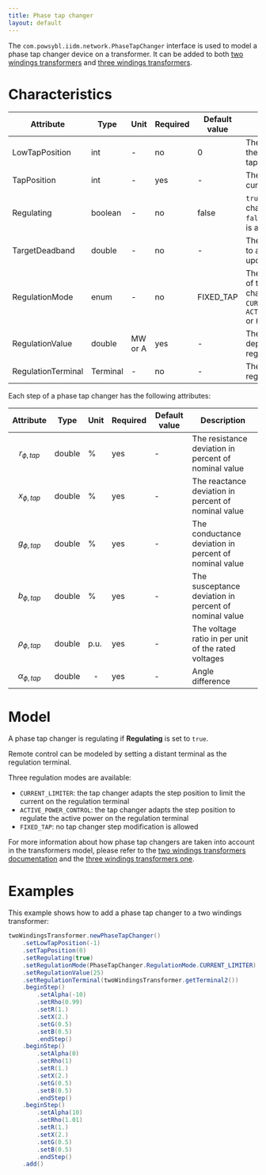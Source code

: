 ```yaml
---
title: Phase tap changer
layout: default
---
```


The `com.powsybl.iidm.network.PhaseTapChanger` interface is used to model a phase tap changer device on a transformer.
It can be added to both [two windings transformers](./twoWindingsTransformer.md) and [three windings transformers](./threeWindingsTransformer.md).

# Characteristics

| Attribute | Type | Unit | Required | Default value | Description |
| --------- | ---- | ---- | -------- | ------------- | ----------- |
| LowTapPosition | int | - | no | 0 | The position index of the tap changer's low tap |
| TapPosition | int | - | yes | - | The position index of current tap |
| Regulating | boolean | - | no | false | ```true``` if the ratio tap changer is regulating, ```false``` otherwise. This is a State variable. |
| TargetDeadband | double | - | no | - | The deadband used to avoid excessive update of controls |
| RegulationMode | enum | - | no | FIXED_TAP | The regulation mode of the phase tap changer. May be ```CURRENT_LIMITER```, ```ACTIVE_POWER_CONTROL``` or ```FIXED_TAP``` |
| RegulationValue | double | MW or A | yes | - | The target value, depending on the regulation mode |
| RegulationTerminal | Terminal | - | no | - | The terminal where regulation is done |


Each step of a phase tap changer has the following attributes:

| Attribute | Type | Unit | Required | Default value | Description |
| --------- | ---- | ---- | -------- | ------------- | ----------- |
| $$r_{\phi, tap}$$ | double | % | yes | - | The resistance deviation in percent of nominal value |
| $$x_{\phi, tap}$$ | double | % | yes | - | The reactance deviation in percent of nominal value |
| $$g_{\phi, tap}$$ | double | % | yes | - | The conductance deviation in percent of nominal value |
| $$b_{\phi, tap}$$ | double | % | yes | - | The susceptance deviation in percent of nominal value |
| $$\rho_{\phi, tap}$$ | double | p.u. | yes | - | The voltage ratio in per unit of the rated voltages |
| $$\alpha_{\phi, tap}$$ | double | $$^{\circ}$$ | yes | - | Angle difference |

# Model
A phase tap changer is regulating if **Regulating** is set to ```true```.

Remote control can be modeled by setting a distant terminal as the regulation terminal.

Three regulation modes are available:
- ```CURRENT_LIMITER```: the tap changer adapts the step position to limit the current on the regulation terminal
- ```ACTIVE_POWER_CONTROL```: the tap changer adapts the step position to regulate the active power on the regulation terminal
- ```FIXED_TAP```: no tap changer step modification is allowed

For more information about how phase tap changers are taken into account in the transformers model, please refer to the [two windings transformers documentation](./twoWindingsTransformer.md) and the [three windings transformers one](./threeWindingsTransformer.md).

# Examples
This example shows how to add a phase tap changer to a two windings transformer:
```java
twoWindingsTransformer.newPhaseTapChanger()
    .setLowTapPosition(-1)
    .setTapPosition(0)
    .setRegulating(true)
    .setRegulationMode(PhaseTapChanger.RegulationMode.CURRENT_LIMITER)
    .setRegulationValue(25)
    .setRegulationTerminal(twoWindingsTransformer.getTerminal2())
    .beginStep()
        .setAlpha(-10)
        .setRho(0.99)
        .setR(1.)
        .setX(2.)
        .setG(0.5)
        .setB(0.5)
        .endStep()
    .beginStep()
        .setAlpha(0)
        .setRho(1)
        .setR(1.)
        .setX(2.)
        .setG(0.5)
        .setB(0.5)
        .endStep()
    .beginStep()
        .setAlpha(10)
        .setRho(1.01)
        .setR(1.)
        .setX(2.)
        .setG(0.5)
        .setB(0.5)
        .endStep()
    .add()
```
